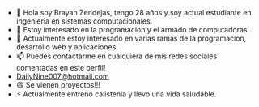 - 👋 Hola soy Brayan Zendejas, tengo 28 años y soy actual estudiante en ingenieria en sistemas computacionales.
- 👀 Estoy interesado en la programacion y el armado de computadoras.
- 🌱 Actualmente estoy interesado en varias ramas de la programacion, desarrollo web y aplicaciones.
- 📫 Puedes contactarme en cualquiera de mis redes sociales comentadas en este perfil!
- DailyNine007@hotmail.com
- 😄 Se vienen proyectos!!!
- ⚡ Actualmente entreno calistenia y llevo una vida saludable.
